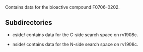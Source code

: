 Contains data for the bioactive compound F0706-0202.

## Subdirectories

- cside/ contains data for the C-side search space on rv1908c.

- nside/ contains data for the N-side search space on rv1908c.


